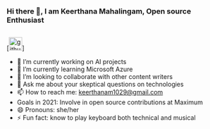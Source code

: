 ### Hi there 👋, I am Keerthana Mahalingam, Open source Enthusiast

<!--
**KEERTHANAM2001/keerthanam2001** is a ✨ _special_ ✨ repository because its `README.md` (this file) appears on your GitHub profile.-->

##

[<img src="https://ingenium-ahmedabad-university.github.io/hackathon/images/animated-svg/faq%20animated.svg" alt="github logo" width="30" height="30">]

- 🔭 I’m currently working on AI projects
- 🌱 I’m currently learning Microsoft Azure
- 👯 I’m looking to collaborate with other content writers
- 💬 Ask me about your skeptical questions on technologies
- 📫 How to reach me: keerthanam1029@gmail.com
- Goals in 2021: Involve in open source contributions at Maximum
- 😄 Pronouns: she/her
- ⚡ Fun fact: know to play keyboard both technical and  musical


